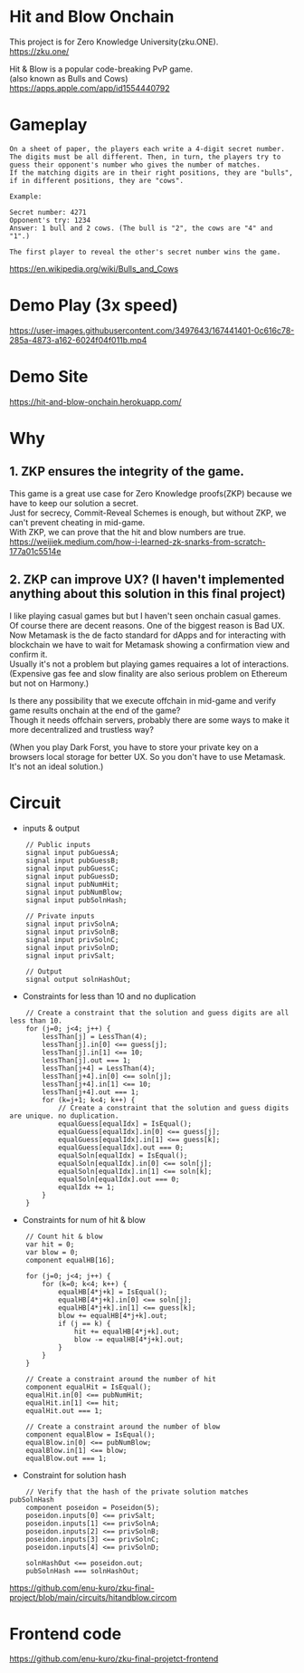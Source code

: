 # Hit and Blow Onchain

This project is for Zero Knowledge University(zku.ONE).  
https://zku.one/  

Hit & Blow is a popular code-breaking PvP game.  
(also known as Bulls and Cows)  
https://apps.apple.com/app/id1554440792  

# Gameplay

```
On a sheet of paper, the players each write a 4-digit secret number.  
The digits must be all different. Then, in turn, the players try to guess their opponent's number who gives the number of matches.  
If the matching digits are in their right positions, they are "bulls", if in different positions, they are "cows". 

Example:

Secret number: 4271
Opponent's try: 1234
Answer: 1 bull and 2 cows. (The bull is "2", the cows are "4" and "1".)

The first player to reveal the other's secret number wins the game.
```
https://en.wikipedia.org/wiki/Bulls_and_Cows

# Demo Play (3x speed)
https://user-images.githubusercontent.com/3497643/167441401-0c616c78-285a-4873-a162-6024f04f011b.mp4

# Demo Site
https://hit-and-blow-onchain.herokuapp.com/

# Why

## 1. ZKP ensures the integrity of the game.  

This game is a great use case for Zero Knowledge proofs(ZKP) because we have to keep our solution a secret.  
Just for secrecy, Commit-Reveal Schemes is enough, but without ZKP, we can't prevent cheating in mid-game.   
With ZKP, we can prove that the hit and blow numbers are true.  
https://weijiek.medium.com/how-i-learned-zk-snarks-from-scratch-177a01c5514e


## 2. ZKP can improve UX? (I haven't implemented anything about this solution in this final project)  

I like playing casual games but but I haven't seen onchain casual games.  
Of course there are decent reasons. One of the biggest reason is Bad UX.  
Now Metamask is the de facto standard for dApps and for interacting with blockchain we have to wait for Metamask showing a confirmation view and confirm it.  
Usually it's not a problem but playing games requaires a lot of interactions.
(Expensive gas fee and slow finality are also serious problem on Ethereum but not on Harmony.)  

Is there any possibility that we execute offchain in mid-game and verify game results onchain at the end of the game?  
Though it needs offchain servers, probably there are some ways to make it more decentralized and trustless way?  
  
(When you play Dark Forst, you have to store your private key on a browsers local storage for better UX. So you don't have to use Metamask. It's not an ideal solution.)  


# Circuit

- inputs & output
```
    // Public inputs
    signal input pubGuessA;
    signal input pubGuessB;
    signal input pubGuessC;
    signal input pubGuessD;
    signal input pubNumHit;
    signal input pubNumBlow;
    signal input pubSolnHash;

    // Private inputs
    signal input privSolnA;
    signal input privSolnB;
    signal input privSolnC;
    signal input privSolnD;
    signal input privSalt;

    // Output
    signal output solnHashOut;
```

- Constraints for less than 10 and no duplication
```
    // Create a constraint that the solution and guess digits are all less than 10.
    for (j=0; j<4; j++) {
        lessThan[j] = LessThan(4);
        lessThan[j].in[0] <== guess[j];
        lessThan[j].in[1] <== 10;
        lessThan[j].out === 1;
        lessThan[j+4] = LessThan(4);
        lessThan[j+4].in[0] <== soln[j];
        lessThan[j+4].in[1] <== 10;
        lessThan[j+4].out === 1;
        for (k=j+1; k<4; k++) {
            // Create a constraint that the solution and guess digits are unique. no duplication.
            equalGuess[equalIdx] = IsEqual();
            equalGuess[equalIdx].in[0] <== guess[j];
            equalGuess[equalIdx].in[1] <== guess[k];
            equalGuess[equalIdx].out === 0;
            equalSoln[equalIdx] = IsEqual();
            equalSoln[equalIdx].in[0] <== soln[j];
            equalSoln[equalIdx].in[1] <== soln[k];
            equalSoln[equalIdx].out === 0;
            equalIdx += 1;
        }
    }
```

- Constraints for num of hit & blow
```
    // Count hit & blow
    var hit = 0;
    var blow = 0;
    component equalHB[16];

    for (j=0; j<4; j++) {
        for (k=0; k<4; k++) {
            equalHB[4*j+k] = IsEqual();
            equalHB[4*j+k].in[0] <== soln[j];
            equalHB[4*j+k].in[1] <== guess[k];
            blow += equalHB[4*j+k].out;
            if (j == k) {
                hit += equalHB[4*j+k].out;
                blow -= equalHB[4*j+k].out;
            }
        }
    }

    // Create a constraint around the number of hit
    component equalHit = IsEqual();
    equalHit.in[0] <== pubNumHit;
    equalHit.in[1] <== hit;
    equalHit.out === 1;
    
    // Create a constraint around the number of blow
    component equalBlow = IsEqual();
    equalBlow.in[0] <== pubNumBlow;
    equalBlow.in[1] <== blow;
    equalBlow.out === 1;
```

- Constraint for solution hash
```
    // Verify that the hash of the private solution matches pubSolnHash
    component poseidon = Poseidon(5);
    poseidon.inputs[0] <== privSalt;
    poseidon.inputs[1] <== privSolnA;
    poseidon.inputs[2] <== privSolnB;
    poseidon.inputs[3] <== privSolnC;
    poseidon.inputs[4] <== privSolnD;

    solnHashOut <== poseidon.out;
    pubSolnHash === solnHashOut;
```
https://github.com/enu-kuro/zku-final-project/blob/main/circuits/hitandblow.circom


# Frontend code

https://github.com/enu-kuro/zku-final-projetct-frontend
